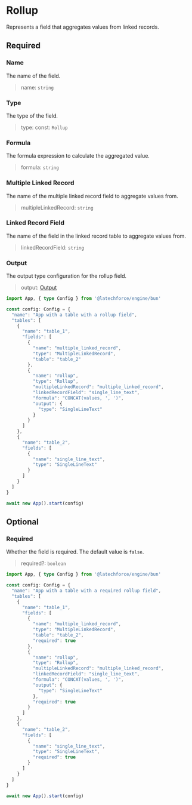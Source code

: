 # Rollup

Represents a field that aggregates values from linked records.

## Required

### Name

The name of the field.
>name: `string`

### Type

The type of the field.
>type: const: `Rollup`

### Formula

The formula expression to calculate the aggregated value.
>formula: `string`

### Multiple Linked Record

The name of the multiple linked record field to aggregate values from.
>multipleLinkedRecord: `string`

### Linked Record Field

The name of the field in the linked record table to aggregate values from.
>linkedRecordField: `string`

### Output

The output type configuration for the rollup field.
>output: [Output](/api/table/field/rollup/output)

```ts
import App, { type Config } from '@latechforce/engine/bun'

const config: Config = {
  "name": "App with a table with a rollup field",
  "tables": [
    {
      "name": "table_1",
      "fields": [
        {
          "name": "multiple_linked_record",
          "type": "MultipleLinkedRecord",
          "table": "table_2"
        },
        {
          "name": "rollup",
          "type": "Rollup",
          "multipleLinkedRecord": "multiple_linked_record",
          "linkedRecordField": "single_line_text",
          "formula": "CONCAT(values, ', ')",
          "output": {
            "type": "SingleLineText"
          }
        }
      ]
    },
    {
      "name": "table_2",
      "fields": [
        {
          "name": "single_line_text",
          "type": "SingleLineText"
        }
      ]
    }
  ]
}

await new App().start(config)
```
## Optional

### Required

Whether the field is required.
The default value is `false`.
>required?: `boolean`

```ts
import App, { type Config } from '@latechforce/engine/bun'

const config: Config = {
  "name": "App with a table with a required rollup field",
  "tables": [
    {
      "name": "table_1",
      "fields": [
        {
          "name": "multiple_linked_record",
          "type": "MultipleLinkedRecord",
          "table": "table_2",
          "required": true
        },
        {
          "name": "rollup",
          "type": "Rollup",
          "multipleLinkedRecord": "multiple_linked_record",
          "linkedRecordField": "single_line_text",
          "formula": "CONCAT(values, ', ')",
          "output": {
            "type": "SingleLineText"
          },
          "required": true
        }
      ]
    },
    {
      "name": "table_2",
      "fields": [
        {
          "name": "single_line_text",
          "type": "SingleLineText",
          "required": true
        }
      ]
    }
  ]
}

await new App().start(config)
```
